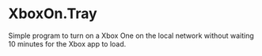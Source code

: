# XboxOn.Tray
Simple program to turn on a Xbox One on the local network without waiting 10 minutes for the Xbox app to load.
